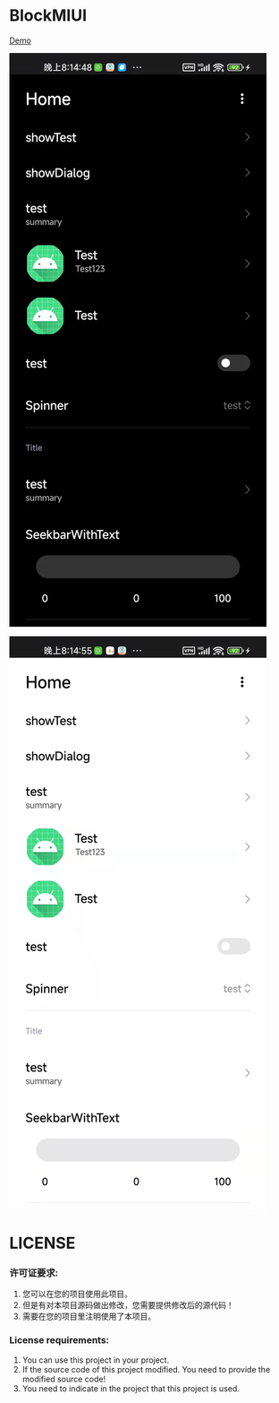 # BlockMIUI

[Demo](https://github.com/577fkj/BlockMIUIDemo)

![](images/1.jpg)

![](images/2.jpg)

# LICENSE
### 许可证要求:
1. 您可以在您的项目使用此项目。
2. 但是有对本项目源码做出修改，您需要提供修改后的源代码！
3. 需要在您的项目里注明使用了本项目。

### License requirements:
1. You can use this project in your project.
2. If the source code of this project modified. You need to provide the modified source code!
3. You need to indicate in the project that this project is used.